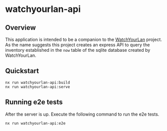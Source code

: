 # watchyourlan-api

## Overview

This application is intended to be a companion to the [WatchYourLan](https://github.com/aceberg/WatchYourLAN) project.
As the name suggests this project creates an express API to query the inventory established in the `now` table of
the sqlite database created by WatchYourLan.

## Quickstart

```shell
nx run watchyourlan-api:build
nx run watchyourlan-api:serve
```

## Running e2e tests

After the server is up.  Execute the following command to run the e2e tests.

```shell
nx run watchyourlan-api:e2e
```
